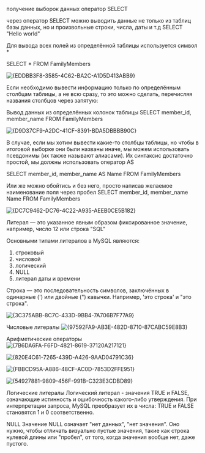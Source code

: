 получение выборок данных оператор SELECT

через оператор SELECT можно выводить данные не только из таблиц базы данных, но и произвольные строки, числа, даты и т.д
SELECT "Hello world"

Для вывода всех полей из определённой таблицы используется символ *

SELECT * FROM FamilyMembers

![{EDDBB3F8-3585-4C62-BA2C-A1D5D413ABB9}](https://github.com/user-attachments/assets/290ed3d3-f5ae-4fc6-a5f7-ba76c525420d)

Если необходимо вывести информацию только по определённым столбцам таблицы, 
а не всю сразу, то это можно сделать, перечисляя названия столбцов через запятую:

Вывод данных из определённых колонок таблицы
SELECT member_id, member_name FROM FamilyMembers

![{D9D37CF9-A2DC-41CF-8391-BDA5DBBBB90C}](https://github.com/user-attachments/assets/d9913725-966d-4fcb-97f6-56c1eb04fc0b)

В случае, если мы хотим вывести какие-то столбцы таблицы, но чтобы в итоговой выборке они были названы иначе, мы можем использовать псевдонимы (их также называют алиасами).
Их синтаксис достаточно простой, мы должны использовать оператор AS

SELECT member_id, member_name AS Name FROM FamilyMembers

Или же можно обойтись и без него, просто написав желаемое наименование поля через пробел
SELECT member_id, member_name Name FROM FamilyMembers

![{DC7C9462-DC76-4C22-A935-AEEB0CE5B182}](https://github.com/user-attachments/assets/37330626-e2e6-4fde-9ecb-d151a495528a)






Литерал — это указанное явным образом фиксированное значение, например, число 12 или строка "SQL"

Основными типами литералов в MySQL являются:

1. строковый
2. числовой
3. логический
4. NULL
5. литерал даты и времени

Строка — это последовательность символов, заключённых в одинарные (') или двойные (") кавычки. Например, 'это строка' и "это строка".

![{3C375ABB-8C7C-433D-9BB4-7A706B7F77A9}](https://github.com/user-attachments/assets/646bff22-006c-4d3c-8a64-75e58738b847)

Числовые литералы
![{97592FA9-AB3E-482D-8710-87CABC59E8B3}](https://github.com/user-attachments/assets/212a4989-9403-4f1a-b191-9372b29508e5)

Арифметические операторы
![{7B6DA6FA-F6FD-4821-8619-37120A217121}](https://github.com/user-attachments/assets/1c958fc9-98e1-4d7f-9269-a296f4540352)

![{820E4C61-7265-439D-A426-9AAD04791C36}](https://github.com/user-attachments/assets/31c0f21a-d055-4682-a00d-041dd75d85e8)

![{FBBCD95A-A886-48CF-AC0D-7853D2FFE951}](https://github.com/user-attachments/assets/a027ac98-ff3e-4d32-baed-03ef26f0824d)

![{54927881-9809-456F-991B-C323E3CDBD89}](https://github.com/user-attachments/assets/a002fa59-6f49-4079-8c70-c83df59eb63c)

Логические литералы
Логический литерал - значения TRUE и FALSE, означающие истинность и ошибочность какого-либо утверждения. При интерпретации запроса, MySQL преобразует их в числа: TRUE и FALSE становятся 1 и 0 соответственно.

NULL
Значение NULL означает "нет данных", "нет значения". Оно нужно, чтобы отличать визуально пустые значения, такие как строка нулевой длины или "пробел", от того, когда значения вообще нет, даже пустого.

